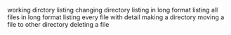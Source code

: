 working dirctory
listing
changing directory
listing in long format
listing all files in long format
listing every file with detail
making a directory
moving a file to other directory
deleting a file
